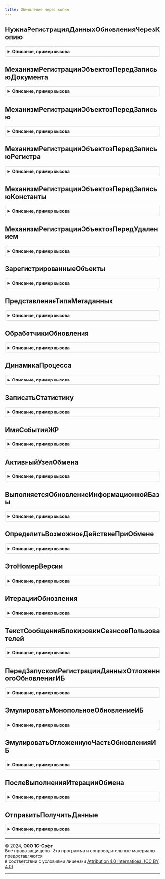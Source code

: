 ```yaml
---
title: Обновление через копию
---
```



## НужнаРегистрацияДанныхОбновленияЧерезКопию
<details style="margin: 1em 0; padding: 0.5em; border: 1px solid #ccc; border-radius: 6px;">

<summary style="font-weight: bold; cursor: pointer;">Описание, пример вызова</summary>

```bsl

Функция НужнаРегистрацияДанныхОбновленияЧерезКопию() Экспорт
```

Пример вызова
```bsl
Результат = ОбновлениеЧерезКопию.НужнаРегистрацияДанныхОбновленияЧерезКопию());
```
</details>

## МеханизмРегистрацииОбъектовПередЗаписьюДокумента
<details style="margin: 1em 0; padding: 0.5em; border: 1px solid #ccc; border-radius: 6px;">

<summary style="font-weight: bold; cursor: pointer;">Описание, пример вызова</summary>

```bsl

// Процедура-обработчик события "ПередЗаписью" документов для механизма регистрации объектов на узлах.
//
// Параметры:
//  ИмяПланаОбмена - Строка - имя плана обмена, для которого выполняется механизм регистрации.
//  Источник       - ДокументОбъект - источник события.
//  Отказ          - Булево - флаг отказа от выполнения обработчика.
//  РежимЗаписи - РежимЗаписиДокумента - см. в синтакс-помощнике РежимЗаписиДокумента.
//  РежимПроведения - РежимПроведенияДокумента - см. в синтакс-помощнике РежимПроведенияДокумента.
//
Процедура МеханизмРегистрацииОбъектовПередЗаписьюДокумента(Источник, Отказ, РежимЗаписи, РежимПроведения) Экспорт
```

Пример вызова
```bsl
ОбновлениеЧерезКопию.МеханизмРегистрацииОбъектовПередЗаписьюДокумента(Источник, Отказ, РежимЗаписи, РежимПроведения) 
```
</details>

## МеханизмРегистрацииОбъектовПередЗаписью
<details style="margin: 1em 0; padding: 0.5em; border: 1px solid #ccc; border-radius: 6px;">

<summary style="font-weight: bold; cursor: pointer;">Описание, пример вызова</summary>

```bsl

// Процедура-обработчик события "ПередЗаписью" ссылочных типов данных (кроме документов) для механизма регистрации
// объектов на узлах.
//
// Параметры:
//  ИмяПланаОбмена - Строка - имя плана обмена, для которого выполняется механизм регистрации.
//  Источник       - СправочникОбъект, ПланВидовХарактеристикОбъект - источник события, кроме типа ДокументОбъект.
//  Отказ          - Булево - флаг отказа от выполнения обработчика.
//
Процедура МеханизмРегистрацииОбъектовПередЗаписью(Источник, Отказ) Экспорт
```

Пример вызова
```bsl
ОбновлениеЧерезКопию.МеханизмРегистрацииОбъектовПередЗаписью(Источник, Отказ) 
```
</details>

## МеханизмРегистрацииОбъектовПередЗаписьюРегистра
<details style="margin: 1em 0; padding: 0.5em; border: 1px solid #ccc; border-radius: 6px;">

<summary style="font-weight: bold; cursor: pointer;">Описание, пример вызова</summary>

```bsl

// Процедура-обработчик события "ПередЗаписью" регистров для механизма регистрации объектов на узлах.
//
// Параметры:
//  ИмяПланаОбмена - Строка - имя плана обмена, для которого выполняется механизм регистрации.
//  Источник       - РегистрСведенийНаборЗаписей,
//                   РегистрНакопленияНаборЗаписей,
//                   РегистрБухгалтерииНаборЗаписей,
//                   РегистрРасчетаНаборЗаписей - источник события.
//  Отказ          - Булево - флаг отказа от выполнения обработчика.
//  Замещение      - Булево - признак замещения существующего набора записей.
//
Процедура МеханизмРегистрацииОбъектовПередЗаписьюРегистра(Источник, Отказ, Замещение) Экспорт
```

Пример вызова
```bsl
ОбновлениеЧерезКопию.МеханизмРегистрацииОбъектовПередЗаписьюРегистра(Источник, Отказ, Замещение) 
```
</details>

## МеханизмРегистрацииОбъектовПередЗаписьюКонстанты
<details style="margin: 1em 0; padding: 0.5em; border: 1px solid #ccc; border-radius: 6px;">

<summary style="font-weight: bold; cursor: pointer;">Описание, пример вызова</summary>

```bsl

// Процедура-обработчик события "ПередЗаписью" константы для механизма регистрации объектов на узлах.
//
// Параметры:
//  ИмяПланаОбмена - Строка - имя плана обмена, для которого выполняется механизм регистрации.
//  Источник       - КонстантаМенеджерЗначения - источник события.
//  Отказ          - Булево - флаг отказа от выполнения обработчика.
//
Процедура МеханизмРегистрацииОбъектовПередЗаписьюКонстанты(Источник, Отказ) Экспорт
```

Пример вызова
```bsl
ОбновлениеЧерезКопию.МеханизмРегистрацииОбъектовПередЗаписьюКонстанты(Источник, Отказ) 
```
</details>

## МеханизмРегистрацииОбъектовПередУдалением
<details style="margin: 1em 0; padding: 0.5em; border: 1px solid #ccc; border-radius: 6px;">

<summary style="font-weight: bold; cursor: pointer;">Описание, пример вызова</summary>

```bsl

// Процедура-обработчик события "ПередУдалением" ссылочных типов данных для механизма регистрации объектов на узлах.
//
// Параметры:
//  ИмяПланаОбмена - Строка - имя плана обмена, для которого выполняется механизм регистрации.
//  Источник       - СправочникОбъект, ДокументОбъект, ПланВидовХарактеристикОбъект - источник события.
//  Отказ          - Булево - флаг отказа от выполнения обработчика.
//
Процедура МеханизмРегистрацииОбъектовПередУдалением(Источник, Отказ) Экспорт
```

Пример вызова
```bsl
ОбновлениеЧерезКопию.МеханизмРегистрацииОбъектовПередУдалением(Источник, Отказ) 
```
</details>

## ЗарегистрированныеОбъекты
<details style="margin: 1em 0; padding: 0.5em; border: 1px solid #ccc; border-radius: 6px;">

<summary style="font-weight: bold; cursor: pointer;">Описание, пример вызова</summary>

```bsl

Функция ЗарегистрированныеОбъекты(УзелОчереди = Неопределено) Экспорт
```

Пример вызова
```bsl
Результат = ОбновлениеЧерезКопию.ЗарегистрированныеОбъекты(УзелОчереди);
```
</details>

## ПредставлениеТипаМетаданных
<details style="margin: 1em 0; padding: 0.5em; border: 1px solid #ccc; border-radius: 6px;">

<summary style="font-weight: bold; cursor: pointer;">Описание, пример вызова</summary>

```bsl

Функция ПредставлениеТипаМетаданных(ТипМетаданных) Экспорт
```

Пример вызова
```bsl
Результат = ОбновлениеЧерезКопию.ПредставлениеТипаМетаданных(ТипМетаданных));
```
</details>

## ОбработчикиОбновления
<details style="margin: 1em 0; padding: 0.5em; border: 1px solid #ccc; border-radius: 6px;">

<summary style="font-weight: bold; cursor: pointer;">Описание, пример вызова</summary>

```bsl

Функция ОбработчикиОбновления() Экспорт
```

Пример вызова
```bsl
Результат = ОбновлениеЧерезКопию.ОбработчикиОбновления());
```
</details>

## ДинамикаПроцесса
<details style="margin: 1em 0; padding: 0.5em; border: 1px solid #ccc; border-radius: 6px;">

<summary style="font-weight: bold; cursor: pointer;">Описание, пример вызова</summary>

```bsl

Процедура ДинамикаПроцесса(Источник, Отказ) Экспорт
```

Пример вызова
```bsl
ОбновлениеЧерезКопию.ДинамикаПроцесса(Источник, Отказ) 
```
</details>

## ЗаписатьСтатистику
<details style="margin: 1em 0; padding: 0.5em; border: 1px solid #ccc; border-radius: 6px;">

<summary style="font-weight: bold; cursor: pointer;">Описание, пример вызова</summary>

```bsl

Процедура ЗаписатьСтатистику(Отправитель, ИмяФайлаСообщения) Экспорт
```

Пример вызова
```bsl
ОбновлениеЧерезКопию.ЗаписатьСтатистику(Отправитель, ИмяФайлаСообщения) 
```
</details>

## ИмяСобытияЖР
<details style="margin: 1em 0; padding: 0.5em; border: 1px solid #ccc; border-radius: 6px;">

<summary style="font-weight: bold; cursor: pointer;">Описание, пример вызова</summary>

```bsl

Функция ИмяСобытияЖР(Уточнение = "") Экспорт
```

Пример вызова
```bsl
Результат = ОбновлениеЧерезКопию.ИмяСобытияЖР(Уточнение);
```
</details>

## АктивныйУзелОбмена
<details style="margin: 1em 0; padding: 0.5em; border: 1px solid #ccc; border-radius: 6px;">

<summary style="font-weight: bold; cursor: pointer;">Описание, пример вызова</summary>

```bsl

Функция АктивныйУзелОбмена(ВерсияКорреспондента = "") Экспорт
```

Пример вызова
```bsl
Результат = ОбновлениеЧерезКопию.АктивныйУзелОбмена(ВерсияКорреспондента);
```
</details>

## ВыполняетсяОбновлениеИнформационнойБазы
<details style="margin: 1em 0; padding: 0.5em; border: 1px solid #ccc; border-radius: 6px;">

<summary style="font-weight: bold; cursor: pointer;">Описание, пример вызова</summary>

```bsl

Функция ВыполняетсяОбновлениеИнформационнойБазы() Экспорт
```

Пример вызова
```bsl
Результат = ОбновлениеЧерезКопию.ВыполняетсяОбновлениеИнформационнойБазы() 
```
</details>

## ОпределитьВозможноеДействиеПриОбмене
<details style="margin: 1em 0; padding: 0.5em; border: 1px solid #ccc; border-radius: 6px;">

<summary style="font-weight: bold; cursor: pointer;">Описание, пример вызова</summary>

```bsl

Функция ОпределитьВозможноеДействиеПриОбмене(ЭтотУзел, УзелОбновления) Экспорт
```

Пример вызова
```bsl
Результат = ОбновлениеЧерезКопию.ОпределитьВозможноеДействиеПриОбмене(ЭтотУзел, УзелОбновления) 
```
</details>

## ЭтоНомерВерсии
<details style="margin: 1em 0; padding: 0.5em; border: 1px solid #ccc; border-radius: 6px;">

<summary style="font-weight: bold; cursor: pointer;">Описание, пример вызова</summary>

```bsl

Функция ЭтоНомерВерсии(НомерСтрокой) Экспорт
```

Пример вызова
```bsl
Результат = ОбновлениеЧерезКопию.ЭтоНомерВерсии(НомерСтрокой) 
```
</details>

## ИтерацииОбновления
<details style="margin: 1em 0; padding: 0.5em; border: 1px solid #ccc; border-radius: 6px;">

<summary style="font-weight: bold; cursor: pointer;">Описание, пример вызова</summary>

```bsl

Функция ИтерацииОбновления() Экспорт
```

Пример вызова
```bsl
Результат = ОбновлениеЧерезКопию.ИтерацииОбновления());
```
</details>

## ТекстСообщенияБлокировкиСеансовПользователей
<details style="margin: 1em 0; padding: 0.5em; border: 1px solid #ccc; border-radius: 6px;">

<summary style="font-weight: bold; cursor: pointer;">Описание, пример вызова</summary>

```bsl

Функция ТекстСообщенияБлокировкиСеансовПользователей() Экспорт
```

Пример вызова
```bsl
Результат = ОбновлениеЧерезКопию.ТекстСообщенияБлокировкиСеансовПользователей());
```
</details>

## ПередЗапускомРегистрацииДанныхОтложенногоОбновленияИБ
<details style="margin: 1em 0; padding: 0.5em; border: 1px solid #ccc; border-radius: 6px;">

<summary style="font-weight: bold; cursor: pointer;">Описание, пример вызова</summary>

```bsl

Процедура ПередЗапускомРегистрацииДанныхОтложенногоОбновленияИБ() Экспорт
```

Пример вызова
```bsl
ОбновлениеЧерезКопию.ПередЗапускомРегистрацииДанныхОтложенногоОбновленияИБ());
```
</details>

## ЭмулироватьМонопольноеОбновлениеИБ
<details style="margin: 1em 0; padding: 0.5em; border: 1px solid #ccc; border-radius: 6px;">

<summary style="font-weight: bold; cursor: pointer;">Описание, пример вызова</summary>

```bsl

Процедура ЭмулироватьМонопольноеОбновлениеИБ(УзелПланаОбмен, ИтерацииОбновления) Экспорт
```

Пример вызова
```bsl
ОбновлениеЧерезКопию.ЭмулироватьМонопольноеОбновлениеИБ(УзелПланаОбмен, ИтерацииОбновления));
```
</details>

## ЭмулироватьОтложеннуюЧастьОбновленияИБ
<details style="margin: 1em 0; padding: 0.5em; border: 1px solid #ccc; border-radius: 6px;">

<summary style="font-weight: bold; cursor: pointer;">Описание, пример вызова</summary>

```bsl

Процедура ЭмулироватьОтложеннуюЧастьОбновленияИБ(ИтерацииОбновления) Экспорт
```

Пример вызова
```bsl
ОбновлениеЧерезКопию.ЭмулироватьОтложеннуюЧастьОбновленияИБ(ИтерацииОбновления));
```
</details>

## ПослеВыполненияИтерацииОбмена
<details style="margin: 1em 0; padding: 0.5em; border: 1px solid #ccc; border-radius: 6px;">

<summary style="font-weight: bold; cursor: pointer;">Описание, пример вызова</summary>

```bsl

Процедура ПослеВыполненияИтерацииОбмена(УзелПланаОбмен) Экспорт
```

Пример вызова
```bsl
ОбновлениеЧерезКопию.ПослеВыполненияИтерацииОбмена(УзелПланаОбмен));
```
</details>

## ОтправитьПолучитьДанные
<details style="margin: 1em 0; padding: 0.5em; border: 1px solid #ccc; border-radius: 6px;">

<summary style="font-weight: bold; cursor: pointer;">Описание, пример вызова</summary>

```bsl

Процедура ОтправитьПолучитьДанные(ПараметрыФормирования = Неопределено, ФоновоеЗаданиеАдресХранилища = "") Экспорт
```

Пример вызова
```bsl
ОбновлениеЧерезКопию.ОтправитьПолучитьДанные(ПараметрыФормирования, ФоновоеЗаданиеАдресХранилища);
```
</details>

---

© 2024, **ООО 1С-Софт**  
Все права защищены. Эта программа и сопроводительные материалы предоставляются  
в соответствии с условиями лицензии [Attribution 4.0 International (CC BY 4.0)](https://creativecommons.org/licenses/by/4.0/legalcode).

---
